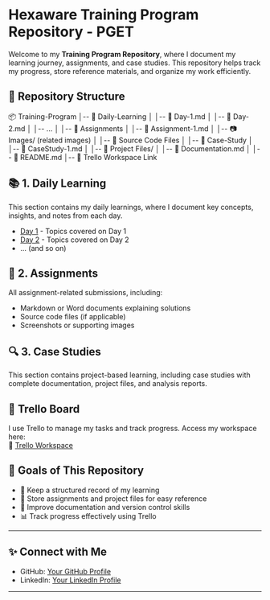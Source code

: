 # Hexaware Training Program Repository  - PGET

Welcome to my **Training Program Repository**, where I document my learning journey, assignments, and case studies. This repository helps track my progress, store reference materials, and organize my work efficiently.  

## 📂 Repository Structure  

📦 Training-Program
│-- 📁 Daily-Learning
│ │-- 📄 Day-1.md
│ │-- 📄 Day-2.md
│ │-- ...
│
│-- 📁 Assignments
│ │-- 📄 Assignment-1.md
│ │-- 📷 Images/ (related images)
│ │-- 📝 Source Code Files
│
│-- 📁 Case-Study
│ │-- 📄 CaseStudy-1.md
│ │-- 📂 Project Files/
│ │-- 📝 Documentation.md
│
│-- 📄 README.md
│-- 🔗 Trello Workspace Link


## 📚 **1. Daily Learning**  
This section contains my daily learnings, where I document key concepts, insights, and notes from each day.  

- [Day 1](Daily-Learning/Day-1.md) - Topics covered on Day 1  
- [Day 2](Daily-Learning/Day-2.md) - Topics covered on Day 2  
- ... (and so on)  

## 📝 **2. Assignments**  
All assignment-related submissions, including:  
- Markdown or Word documents explaining solutions  
- Source code files (if applicable)  
- Screenshots or supporting images  

## 🔍 **3. Case Studies**  
This section contains project-based learning, including case studies with complete documentation, project files, and analysis reports.  

## 📌 **Trello Board**  
I use Trello to manage my tasks and track progress. Access my workspace here:  
🔗 [Trello Workspace]([YOUR_TRELLO_LINK_HERE](https://trello.com/invite/b/67d27948a43ac3eafe8ab533/ATTI31d7e1201e52bff1fe604b2dce340a06A180F999/hexaware-technical-training))  

## 🎯 **Goals of This Repository**  
- 📖 Keep a structured record of my learning  
- 🔗 Store assignments and project files for easy reference  
- 🚀 Improve documentation and version control skills  
- 📊 Track progress effectively using Trello  

---


## ✨ Connect with Me
- GitHub: [Your GitHub Profile](https://github.com/Reshmika19)
- LinkedIn: [Your LinkedIn Profile](#https://www.linkedin.com/in/reshmika-k-s-19se/)

---

